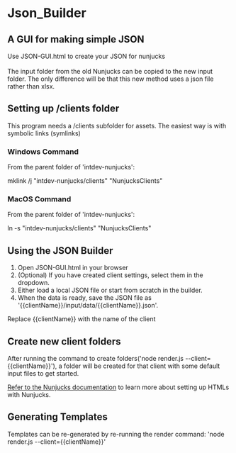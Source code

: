 # Json_Builder
## A GUI for making simple JSON


Use JSON-GUI.html to create your JSON for nunjucks\
\
The input folder from the old Nunjucks can be copied to the new input folder. The only difference will be that this new method uses a json file rather than xlsx.

## Setting up /clients folder
This program needs a /clients subfolder for assets. The easiest way is with symbolic links (symlinks)

### Windows Command
From the parent folder of 'intdev-nunjucks':

mklink /j "intdev-nunjucks/clients" "NunjucksClients"

### MacOS Command
From the parent folder of 'intdev-nunjucks':

ln -s "intdev-nunjucks/clients" "NunjucksClients"

## Using the JSON Builder

1. Open JSON-GUI.html in your browser
2. (Optional) If you have created client settings, select them in the dropdown.
3. Either load a local JSON file or start from scratch in the builder.
4. When the data is ready, save the JSON file as '{{clientName}}/input/data/{{clientName}}.json'.

Replace {{clientName}} with the name of the client

## Create new client folders
After running the command to create folders('node render.js --client={{clientName}}'), a folder will be created for that client with some default input files to get started. 

[Refer to the Nunjucks documentation](https://mozilla.github.io/nunjucks/templating.html) to learn more about setting up HTMLs with Nunjucks.

## Generating Templates
Templates can be re-generated by re-running the render command: 'node render.js --client={{clientName}}'
